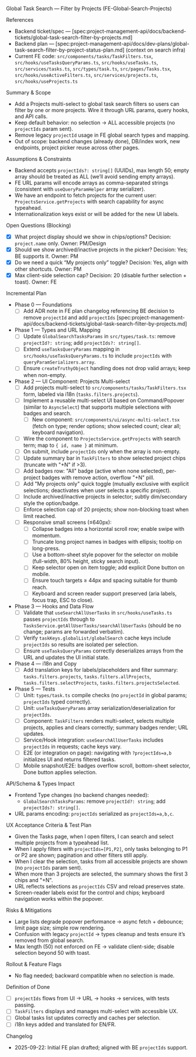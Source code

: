 Global Task Search — Filter by Projects (FE-Global-Search-Projects)

References

- Backend ticket/spec — [spec:project-management-api/docs/backend-tickets/global-task-search-filter-by-projects.md]
- Backend plan — [spec:project-management-api/docs/dev-plans/global-task-search-filter-by-project-status-plan.md] (context on search infra)
- Current FE code: `src/components/tasks/TaskFilters.tsx`, `src/hooks/useTasksQueryParams.ts`, `src/hooks/useTasks.ts`, `src/services/tasks.ts`, `src/types/task.ts`, `src/pages/Tasks.tsx`, `src/hooks/useActiveFilters.ts`, `src/services/projects.ts`, `src/hooks/useProjects.ts`

Summary & Scope

- Add a Projects multi-select to global task search filters so users can filter by one or more projects. Wire it through URL params, query hooks, and API calls.
- Keep default behavior: no selection → ALL accessible projects (no `projectIds` param sent).
- Remove legacy `projectId` usage in FE global search types and mapping.
- Out of scope: backend changes (already done), DB/index work, new endpoints, project picker reuse across other pages.

Assumptions & Constraints

- Backend accepts `projectIds?: string[]` (UUIDs), max length 50; empty array should be treated as ALL (we’ll avoid sending empty arrays).
- FE URL params will encode arrays as comma-separated strings (consistent with `useQueryParamHelper` array serializer).
- We have an endpoint to fetch projects for the current user: `ProjectsService.getProjects` with search capability for async typeahead.
- Internationalization keys exist or will be added for the new UI labels.

Open Questions (Blocking)

- [x] What project display should we show in chips/options? Decision: `project.name` only. Owner: PM/Design
- [x] Should we show archived/inactive projects in the picker? Decision: Yes; BE supports it. Owner: PM
- [x] Do we need a quick “My projects only” toggle? Decision: Yes, align with other shortcuts. Owner: PM
- [x] Max client-side selection cap? Decision: 20 (disable further selection + toast). Owner: FE

Incremental Plan

- Phase 0 — Foundations
  - [ ] Add ADR note in FE plan changelog referencing BE decision to remove `projectId` and add `projectIds` [spec:project-management-api/docs/backend-tickets/global-task-search-filter-by-projects.md]

- Phase 1 — Types and URL Mapping
  - [ ] Update `GlobalSearchTasksParams` in `src/types/task.ts`: remove `projectId?: string`; add `projectIds?: string[]`.
  - [ ] Extend `useTasksQueryParams` mapping in `src/hooks/useTasksQueryParams.ts` to include `projectIds` with `queryParamSerializers.array`.
  - [ ] Ensure `createTruthyObject` handling does not drop valid arrays; keep when non-empty.

- Phase 2 — UI Component: Projects Multi-select
  - [ ] Add projects multi-select to `src/components/tasks/TaskFilters.tsx` form, labeled via i18n (`tasks.filters.projects`).
  - [ ] Implement a reusable multi-select UI based on Command/Popover (similar to `AsyncSelect`) that supports multiple selections with badges and search.
    - [ ] New component: `src/components/ui/async-multi-select.tsx` (fetch on type; render options; show selected count; clear all; keyboard navigation).
  - [ ] Wire the component to `ProjectsService.getProjects` with search term; map to `{ id, name }` at minimum.
  - [ ] On submit, include `projectIds` only when the array is non-empty.
  - [ ] Update summary bar in `TaskFilters` to show selected project chips (truncate with "+N" if >3).
  - [ ] Add badges row: "All" badge (active when none selected), per-project badges with remove action, overflow "+N" pill.
  - [ ] Add "My projects only" quick toggle (mutually exclusive with explicit selections; deactivates when user selects a specific project).
  - [ ] Include archived/inactive projects in selector; subtly dim/secondary style the option/badge.
  - [ ] Enforce selection cap of 20 projects; show non-blocking toast when limit reached.
  - [ ] Responsive small screens (≤640px):
    - [ ] Collapse badges into a horizontal scroll row; enable swipe with momentum.
    - [ ] Truncate long project names in badges with ellipsis; tooltip on long-press.
    - [ ] Use a bottom-sheet style popover for the selector on mobile (full-width, 80% height, sticky search input).
    - [ ] Keep selector open on item toggle; add explicit Done button on mobile.
    - [ ] Ensure touch targets ≥ 44px and spacing suitable for thumb reach.
    - [ ] Keyboard and screen reader support preserved (aria labels, focus trap, ESC to close).

- Phase 3 — Hooks and Data Flow
  - [ ] Validate that `useSearchAllUserTasks` in `src/hooks/useTasks.ts` passes `projectIds` through to `TasksService.getAllUserTasks/searchAllUserTasks` (should be no change; params are forwarded verbatim).
  - [ ] Verify `taskKeys.globalList/globalSearch` cache keys include `projectIds` so results are isolated per selection.
  - [ ] Ensure `useTasksQueryParams` correctly deserializes arrays from the URL and updates the UI initial state.

- Phase 4 — i18n and Copy
  - [ ] Add translation keys for labels/placeholders and filter summary: `tasks.filters.projects`, `tasks.filters.allProjects`, `tasks.filters.selectProjects`, `tasks.filters.projectsSelected`.

- Phase 5 — Tests
  - [ ] Unit: `types/task.ts` compile checks (no `projectId` in global params; `projectIds` typed correctly).
  - [ ] Unit: `useTasksQueryParams` array serialization/deserialization for `projectIds`.
  - [ ] Component: `TaskFilters` renders multi-select, selects multiple projects, applies and clears correctly; summary badges render; URL updates.
  - [ ] Service/Hook integration: `useSearchAllUserTasks` includes `projectIds` in requests; cache keys vary.
  - [ ] E2E (or integration on page): navigating with `?projectIds=a,b` initializes UI and returns filtered tasks.
  - [ ] Mobile snapshot/E2E: badges overflow scroll, bottom-sheet selector, Done button applies selection.

API/Schema & Types Impact

- Frontend Type changes (no backend changes needed):
  - `GlobalSearchTasksParams`: remove `projectId?: string`; add `projectIds?: string[]`.
- URL params encoding: `projectIds` serialized as `projectIds=a,b,c`.

UX Acceptance Criteria & Test Plan

- Given the Tasks page, when I open filters, I can search and select multiple projects from a typeahead list.
- When I apply filters with `projectIds=[P1,P2]`, only tasks belonging to P1 or P2 are shown; pagination and other filters still apply.
- When I clear the selection, tasks from all accessible projects are shown (no `projectIds` param sent).
- When more than 3 projects are selected, the summary shows the first 3 chips and "+N".
- URL reflects selections as `projectIds` CSV and reload preserves state.
- Screen-reader labels exist for the control and chips; keyboard navigation works within the popover.

Risks & Mitigations

- Large lists degrade popover performance → async fetch + debounce; limit page size; simple row rendering.
- Confusion with legacy `projectId` → types cleanup and tests ensure it’s removed from global search.
- Max length (50) not enforced on FE → validate client-side; disable selection beyond 50 with toast.

Rollout & Feature Flags

- No flag needed; backward compatible when no selection is made.

Definition of Done

- [ ] `projectIds` flows from UI → URL → hooks → services, with tests passing.
- [ ] `TaskFilters` displays and manages multi-select with accessible UX.
- [ ] Global tasks list updates correctly and caches per selection.
- [ ] i18n keys added and translated for EN/FR.

Changelog

- 2025-09-22: Initial FE plan drafted; aligned with BE `projectIds` support.

